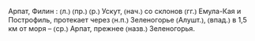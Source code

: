 ---
---

Арпат, Филин
: ⦅л.⦆ ⦅пр.⦆ ⦅р.⦆ Ускут, ⦅нач.⦆ со склонов ⦅гг.⦆ Емула-Кая и Построфиль, протекает через ⦅н.п.⦆ Зеленогорье ⦅Алушт.⦆, ⦅впад.⦆ в 1,5 км от моря – ⦅ср.⦆ Арпат, прежнее ⦅назв.⦆ Зеленогорья.
